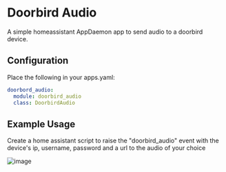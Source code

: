 # Doorbird Audio
A simple homeassistant AppDaemon app to send audio to a doorbird device.

## Configuration
Place the following in your apps.yaml:
```yaml
doorbord_audio:
  module: doorbird_audio
  class: DoorbirdAudio
```

## Example Usage

Create a home assistant script to raise the "doorbird_audio" event with the device's ip, username, password and a url to the audio of your choice

![image](https://github.com/coobnoob/doorbell-audio/assets/29867612/ed384426-cf60-433b-a9fd-bef0ae2ba7ee)





